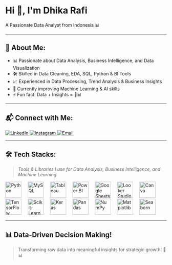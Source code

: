 <h1 align="left">Hi 👋, I'm Dhika Rafi</h1>

<p align="left">A Passionate Data Analyst from Indonesia 📊</p>

---

## 👤 About Me:
<ul align="left">
  <li>📊 Passionate about Data Analysis, Business Intelligence, and Data Visualization</li>
  <li>🛠 Skilled in Data Cleaning, EDA, SQL, Python & BI Tools</li>
  <li>📈 Experienced in Data Processing, Trend Analysis & Business Insights</li>
  <li>🚀 Currently improving Machine Learning & AI skills</li>
  <li>⚡ Fun fact: Data + Insights = 🚀📊</li>
</ul>

---

## 📬 Connect with Me:
<p align="left">
  <a href="https://linkedin.com/in/mdhikarafi" target="_blank">
    <img src="https://img.shields.io/badge/LinkedIn-0077B5?style=for-the-badge&logo=linkedin&logoColor=white" alt="LinkedIn"/>
  </a>
  <a href="https://instagram.com/dhika_rafi" target="_blank">
    <img src="https://img.shields.io/badge/Instagram-E4405F?style=for-the-badge&logo=instagram&logoColor=white" alt="Instagram"/>
  </a>
  <a href="mailto:dhikarafiwork@gmail.com">
    <img src="https://img.shields.io/badge/Email-D14836?style=for-the-badge&logo=gmail&logoColor=white" alt="Email"/>
  </a>
</p>

---

## 🛠 Tech Stacks:
> *Tools & Libraries I use for Data Analysis, Business Intelligence, and Machine Learning*

<p align="left">
  <img src="https://cdn.jsdelivr.net/gh/devicons/devicon/icons/python/python-original.svg" height="50" alt="Python"/>
  <img width="12"/>
  <img src="https://cdn.jsdelivr.net/gh/devicons/devicon/icons/mysql/mysql-original.svg" height="50" alt="MySQL"/>
  <img width="12"/>
  <img src="https://upload.wikimedia.org/wikipedia/commons/4/45/Tableau_Logo.png" height="50" alt="Tableau"/>
  <img width="12"/>
  <img src="https://upload.wikimedia.org/wikipedia/commons/c/cf/New_Power_BI_Logo.svg" height="50" alt="Power BI"/>
  <img width="12"/>
  <img src="https://upload.wikimedia.org/wikipedia/commons/3/3a/Google_Sheets_logo_%282014-2020%29.svg" height="50" alt="Google Sheets"/>
  <img width="12"/>
  <img src="https://upload.wikimedia.org/wikipedia/commons/5/5d/Looker_Studio_Logo_2022.png" height="50" alt="Looker Studio"/>
  <img width="12"/>
  <img src="https://upload.wikimedia.org/wikipedia/commons/e/e3/Canva-icon.png" height="50" alt="Canva"/>
  <img width="12"/>
  <img src="https://cdn.jsdelivr.net/gh/devicons/devicon/icons/tensorflow/tensorflow-original.svg" height="50" alt="TensorFlow"/>
  <img width="12"/>
  <img src="https://cdn.jsdelivr.net/gh/devicons/devicon/icons/scikitlearn/scikitlearn-original.svg" height="50" alt="Scikit-Learn"/>
  <img width="12"/>
  <img src="https://cdn.jsdelivr.net/gh/devicons/devicon/icons/keras/keras-original.svg" height="50" alt="Keras"/>
  <img width="12"/>
  <img src="https://cdn.jsdelivr.net/gh/devicons/devicon/icons/pandas/pandas-original.svg" height="50" alt="Pandas"/>
  <img width="12"/>
  <img src="https://cdn.jsdelivr.net/gh/devicons/devicon/icons/numpy/numpy-original.svg" height="50" alt="NumPy"/>
  <img width="12"/>
  <img src="https://cdn.jsdelivr.net/gh/devicons/devicon/icons/matplotlib/matplotlib-original.svg" height="50" alt="Matplotlib"/>
  <img width="12"/>
  <img src="https://cdn.jsdelivr.net/gh/devicons/devicon/icons/seaborn/seaborn-original.svg" height="50" alt="Seaborn"/>
</p>

---

## 📊 Data-Driven Decision Making!
> Transforming raw data into meaningful insights for strategic growth! 🚀📊
